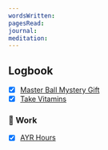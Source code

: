```yaml
---
wordsWritten: 
pagesRead: 
journal: 
meditation:
---
```



## Logbook
- [x] [Master Ball Mystery Gift](things:///show?id=Niw5KSf5JPiqK2aEBBS72k)
- [x] [Take Vitamins](things:///show?id=JuapM4Y5F385faSk17WBtT)

### 💼 Work
- [x] [AYR Hours](things:///show?id=Dp54Z5U5zZjHcbp4qNprCU)